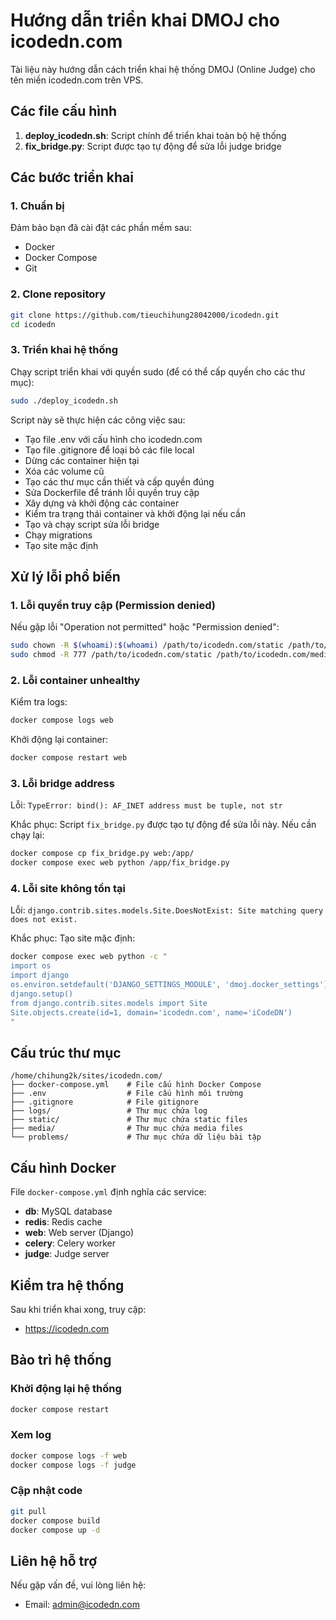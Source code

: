 # Hướng dẫn triển khai DMOJ cho icodedn.com

Tài liệu này hướng dẫn cách triển khai hệ thống DMOJ (Online Judge) cho tên miền icodedn.com trên VPS.

## Các file cấu hình

1. **deploy_icodedn.sh**: Script chính để triển khai toàn bộ hệ thống
2. **fix_bridge.py**: Script được tạo tự động để sửa lỗi judge bridge

## Các bước triển khai

### 1. Chuẩn bị

Đảm bảo bạn đã cài đặt các phần mềm sau:
- Docker
- Docker Compose
- Git

### 2. Clone repository

```bash
git clone https://github.com/tieuchihung28042000/icodedn.git
cd icodedn
```

### 3. Triển khai hệ thống

Chạy script triển khai với quyền sudo (để có thể cấp quyền cho các thư mục):

```bash
sudo ./deploy_icodedn.sh
```

Script này sẽ thực hiện các công việc sau:
- Tạo file .env với cấu hình cho icodedn.com
- Tạo file .gitignore để loại bỏ các file local
- Dừng các container hiện tại
- Xóa các volume cũ
- Tạo các thư mục cần thiết và cấp quyền đúng
- Sửa Dockerfile để tránh lỗi quyền truy cập
- Xây dựng và khởi động các container
- Kiểm tra trạng thái container và khởi động lại nếu cần
- Tạo và chạy script sửa lỗi bridge
- Chạy migrations
- Tạo site mặc định

## Xử lý lỗi phổ biến

### 1. Lỗi quyền truy cập (Permission denied)

Nếu gặp lỗi "Operation not permitted" hoặc "Permission denied":

```bash
sudo chown -R $(whoami):$(whoami) /path/to/icodedn.com/static /path/to/icodedn.com/media
sudo chmod -R 777 /path/to/icodedn.com/static /path/to/icodedn.com/media
```

### 2. Lỗi container unhealthy

Kiểm tra logs:

```bash
docker compose logs web
```

Khởi động lại container:

```bash
docker compose restart web
```

### 3. Lỗi bridge address

Lỗi: `TypeError: bind(): AF_INET address must be tuple, not str`

Khắc phục: Script `fix_bridge.py` được tạo tự động để sửa lỗi này. Nếu cần chạy lại:
```bash
docker compose cp fix_bridge.py web:/app/
docker compose exec web python /app/fix_bridge.py
```

### 4. Lỗi site không tồn tại

Lỗi: `django.contrib.sites.models.Site.DoesNotExist: Site matching query does not exist.`

Khắc phục: Tạo site mặc định:
```bash
docker compose exec web python -c "
import os
import django
os.environ.setdefault('DJANGO_SETTINGS_MODULE', 'dmoj.docker_settings')
django.setup()
from django.contrib.sites.models import Site
Site.objects.create(id=1, domain='icodedn.com', name='iCodeDN')
"
```

## Cấu trúc thư mục

```
/home/chihung2k/sites/icodedn.com/
├── docker-compose.yml    # File cấu hình Docker Compose
├── .env                  # File cấu hình môi trường
├── .gitignore            # File gitignore
├── logs/                 # Thư mục chứa log
├── static/               # Thư mục chứa static files
├── media/                # Thư mục chứa media files
└── problems/             # Thư mục chứa dữ liệu bài tập
```

## Cấu hình Docker

File `docker-compose.yml` định nghĩa các service:
- **db**: MySQL database
- **redis**: Redis cache
- **web**: Web server (Django)
- **celery**: Celery worker
- **judge**: Judge server

## Kiểm tra hệ thống

Sau khi triển khai xong, truy cập:
- https://icodedn.com

## Bảo trì hệ thống

### Khởi động lại hệ thống

```bash
docker compose restart
```

### Xem log

```bash
docker compose logs -f web
docker compose logs -f judge
```

### Cập nhật code

```bash
git pull
docker compose build
docker compose up -d
```

## Liên hệ hỗ trợ

Nếu gặp vấn đề, vui lòng liên hệ:
- Email: admin@icodedn.com 
